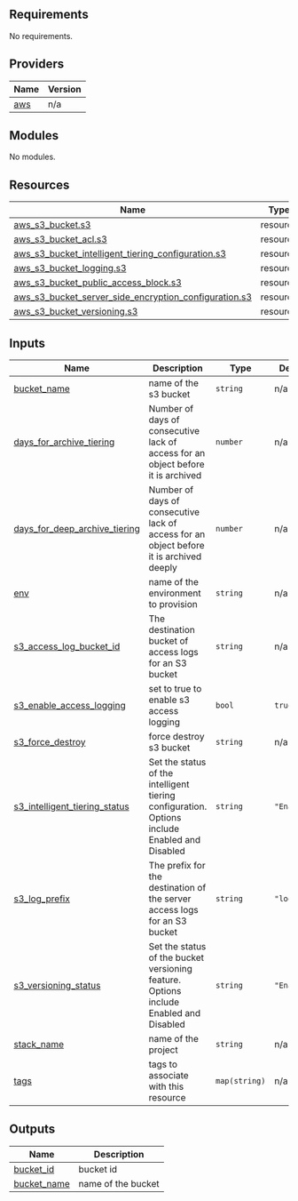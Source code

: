 <!-- BEGIN_TF_DOCS -->
## Requirements

No requirements.

## Providers

| Name | Version |
|------|---------|
| <a name="provider_aws"></a> [aws](#provider\_aws) | n/a |

## Modules

No modules.

## Resources

| Name | Type |
|------|------|
| [aws_s3_bucket.s3](https://registry.terraform.io/providers/hashicorp/aws/latest/docs/resources/s3_bucket) | resource |
| [aws_s3_bucket_acl.s3](https://registry.terraform.io/providers/hashicorp/aws/latest/docs/resources/s3_bucket_acl) | resource |
| [aws_s3_bucket_intelligent_tiering_configuration.s3](https://registry.terraform.io/providers/hashicorp/aws/latest/docs/resources/s3_bucket_intelligent_tiering_configuration) | resource |
| [aws_s3_bucket_logging.s3](https://registry.terraform.io/providers/hashicorp/aws/latest/docs/resources/s3_bucket_logging) | resource |
| [aws_s3_bucket_public_access_block.s3](https://registry.terraform.io/providers/hashicorp/aws/latest/docs/resources/s3_bucket_public_access_block) | resource |
| [aws_s3_bucket_server_side_encryption_configuration.s3](https://registry.terraform.io/providers/hashicorp/aws/latest/docs/resources/s3_bucket_server_side_encryption_configuration) | resource |
| [aws_s3_bucket_versioning.s3](https://registry.terraform.io/providers/hashicorp/aws/latest/docs/resources/s3_bucket_versioning) | resource |

## Inputs

| Name | Description | Type | Default | Required |
|------|-------------|------|---------|:--------:|
| <a name="input_bucket_name"></a> [bucket\_name](#input\_bucket\_name) | name of the s3 bucket | `string` | n/a | yes |
| <a name="input_days_for_archive_tiering"></a> [days\_for\_archive\_tiering](#input\_days\_for\_archive\_tiering) | Number of days of consecutive lack of access for an object before it is archived | `number` | n/a | yes |
| <a name="input_days_for_deep_archive_tiering"></a> [days\_for\_deep\_archive\_tiering](#input\_days\_for\_deep\_archive\_tiering) | Number of days of consecutive lack of access for an object before it is archived deeply | `number` | n/a | yes |
| <a name="input_env"></a> [env](#input\_env) | name of the environment to provision | `string` | n/a | yes |
| <a name="input_s3_access_log_bucket_id"></a> [s3\_access\_log\_bucket\_id](#input\_s3\_access\_log\_bucket\_id) | The destination bucket of access logs for an S3 bucket | `string` | n/a | yes |
| <a name="input_s3_enable_access_logging"></a> [s3\_enable\_access\_logging](#input\_s3\_enable\_access\_logging) | set to true to enable s3 access logging | `bool` | `true` | no |
| <a name="input_s3_force_destroy"></a> [s3\_force\_destroy](#input\_s3\_force\_destroy) | force destroy s3 bucket | `string` | n/a | yes |
| <a name="input_s3_intelligent_tiering_status"></a> [s3\_intelligent\_tiering\_status](#input\_s3\_intelligent\_tiering\_status) | Set the status of the intelligent tiering configuration. Options include Enabled and Disabled | `string` | `"Enabled"` | no |
| <a name="input_s3_log_prefix"></a> [s3\_log\_prefix](#input\_s3\_log\_prefix) | The prefix for the destination of the server access logs for an S3 bucket | `string` | `"logs/"` | no |
| <a name="input_s3_versioning_status"></a> [s3\_versioning\_status](#input\_s3\_versioning\_status) | Set the status of the bucket versioning feature. Options include Enabled and Disabled | `string` | `"Enabled"` | no |
| <a name="input_project"></a> [stack\_name](#input\_stack\_name) | name of the project | `string` | n/a | yes |
| <a name="input_tags"></a> [tags](#input\_tags) | tags to associate with this resource | `map(string)` | n/a | yes |

## Outputs

| Name | Description |
|------|-------------|
| <a name="output_bucket_id"></a> [bucket\_id](#output\_bucket\_id) | bucket id |
| <a name="output_bucket_name"></a> [bucket\_name](#output\_bucket\_name) | name of the bucket |
<!-- END_TF_DOCS -->